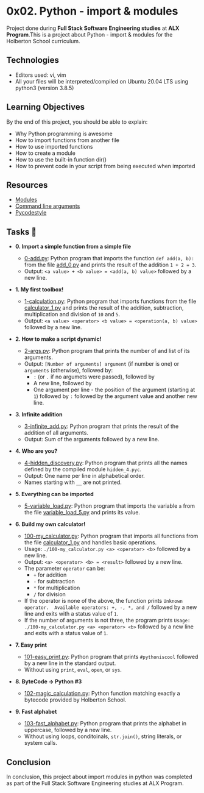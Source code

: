 # 0x02. Python - import & modules

Project done during **Full Stack Software Engineering studies** at **ALX Program**.This is a project about  Python - import & modules for the Holberton School curriculum.

## Technologies

* Editors used: vi, vim
* All your files will be interpreted/compiled on Ubuntu 20.04 LTS using python3 (version 3.8.5)


## Learning Objectives

By the end of this project, you should be able to explain:

* Why Python programming is awesome
* How to import functions from another file
* How to use imported functions
* How to create a module
* How to use the built-in function dir()
* How to prevent code in your script from being executed when imported



## Resources

* <a href= "https://docs.python.org/3/tutorial/modules.html"> Modules</a>
* <a href= "https://docs.python.org/3/tutorial/stdlib.html#command-line-arguments">Command line arguments</a>
* <a href= "https://docs.python.org/3/tutorial/modules.html"> Pycodestyle</a>



## Tasks :page_with_curl:

* **0. Import a simple function from a simple file**
  * [0-add.py](./0-add.py): Python program that imports the function `def add(a, b):` from the file [add_0.py](./add_0.py) and prints the result of the addition `1 + 2 = 3`.
  * Output: `<a value> + <b value> = <add(a, b) value>` followed by a new line.

* **1. My first toolbox!**
  * [1-calculation.py](./1-calculation.py): Python program that imports functions from the file [calculator_1.py](./1-calculator.py) and prints the result of the addition, subtraction, multiplication and division of `10` and `5`.
  * Output: `<a value> <operator> <b value> = <operation(a, b) value>` followed by a new line.

* **2. How to make a script dynamic!**
  * [2-args.py](./2-args.py): Python program that prints the number of and list of its arguments.
  * Output: `[Number of arguments] argument` (if number is one) or `arguments` (otherwise), followed by:
    * `:` (or `.` if no argumets were passed), followed by
    * A new line, followed by
    * One argument per line - the position of the argument (starting at `1`) followed by `:` followed by the argument value and another new line.

* **3. Infinite addition**
  * [3-infinite_add.py](./3-infinite_add.py): Python program that prints the result of the addition of all arguments.
  * Output: Sum of the arguments followed by a new line.

* **4. Who are you?**
  * [4-hidden_discovery.py](./4-hidden_discovery.py): Python program that prints all the names defined by the compiled module `hidden_4.pyc`.
  * Output: One name per line in alphabetical order.
  * Names starting with `__` are not printed.

* **5. Everything can be imported**
  * [5-variable_load.py](./5-variable_load.py): Python program that imports the variable `a` from the file [variable_load_5.py](./variable_load_5.py) and prints its value.

* **6. Build my own calculator!**
  * [100-my_calculator.py](./100-my_calculator.py): Python program that imports all functions from the file [calculator_1.py](./calculator_1.py) and handles basic operations.
  * Usage: `./100-my_calculator.py <a> <operator> <b>` followed by a new line.
  * Output: `<a> <operator> <b> = <result>` followed by a new line.
  * The parameter `operator` can be:
    * `+` for addition
    * `-` for subtraction
    * `*` for multiplication
    * `/` for division
  * If the operator is none of the above, the function prints `Unknown operator.  Available operators: +, -, *, and /` followed by a new line and exits  with a status value of `1`.
  * If the number of arguments is not three, the program prints `Usage: ./100-my_calculator.py <a> <operator> <b>` followed by a new line and exits with a status value of `1`.

* **7. Easy print**
  * [101-easy_print.py](./101-easy_print.py): Python program that prints `#pythoniscool` followed by a new line in the standard output.
  * Without using `print`, `eval`, `open`, or `sys`.

* **8. ByteCode -> Python #3**
  * [102-magic_calculation.py](./102-magic_calculation.py): Python function matching exactly a bytecode provided by Holberton School.

* **9. Fast alphabet**
  * [103-fast_alphabet.py](./103-fast_alphabet.py): Python program that prints the alphabet in uppercase, followed by a new line.
  * Without using loops, conditoinals, `str.join()`, string literals, or system calls.

## Conclusion

In conclusion, this project about import modules in python was completed as part of the Full Stack Software Engineering studies at ALX Program. 

